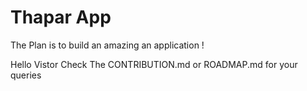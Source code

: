 # Thapar App 
The Plan is to build an amazing an application !

Hello Vistor Check The CONTRIBUTION.md or ROADMAP.md for your queries

